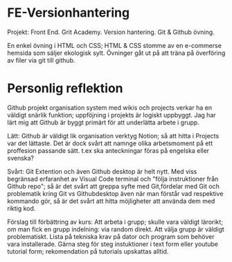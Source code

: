 # FE-Versionhantering
Projekt: Front End. Grit Academy. Version hantering. Git &amp; Github övning. 


En enkel övning i HTML och CSS; HTML & CSS stomme av en e-commerse hemsida som säljer ekologisk sylt. 
Övninger gåt ut på att träna på överföring av filer via git till github.

# Personlig reflektion

Github projekt organisation system med wikis och projects verkar ha en väldigt snärlik funktion; uppföjning i projekts är logiskt uppbyggt.
Jag har lärt mig att Github är byggt primärt för att underlätta arbete i grupp.


Lätt: Github är väldigt lik organisation verktyg Notion; så att hitta i Projects var det lättaste. Det är dock svårt att namnge olika arbetsmoment på ett proffesion passande sätt.
      t.ex ska anteckningar föras på engelska eller svenska?

Svårt: Git Extention och även Github desktop är helt nytt. Med viss begränsad erfaranhet av Visual Code terminal och "följa instruktioner från Github repo"; så är det svårt att greppa syfte med Git,fördelar med Git och problematik kring Git vs Githubdesktop även när man förstår vad respektive kommando gör, så är det svårt att hitta möjligheter att använda dem med riktig kod. 

Förslag till förbättring av kurs: 
       Att arbeta i grupp; skulle vara väldigt lärorikt; om man fick en grupp indelning: via random direkt. Att välja grupp är väldigt problematiskt. 
       Lista på tekniska krav på dator och program som behöver vara installerade. 
       Gärna steg för steg instuktioner i text form eller youtube tutorial form; rekomendation på tutorials upskattas alltid. 


